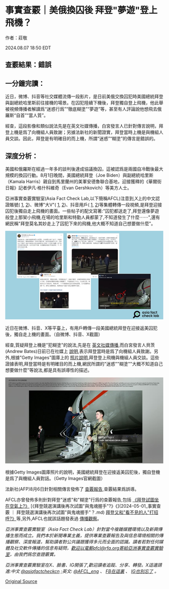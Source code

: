 # 事實查覈｜美俄換囚後 拜登"夢遊"登上飛機？

作者：莊敬

2024.08.07 18:50 EDT

## 查覈結果：錯誤

## 一分鐘完讀：

近日，微博、抖音等社交媒體流傳一段影片，是日前美俄交換囚犯時美國總統拜登與副總統哈里斯前往接機的場景。在囚犯陸續下機後，拜登獨自登上飛機，他此舉被視頻傳播者解讀爲“迷惑行爲”“徹底糊塗”“夢遊”等，甚至有人評論說他想飛去俄羅斯“自首”“當人質”。

經查，這段影像和類似說法先是在英文社媒傳播，白宮發言人已針對傳言說明，拜登上機是爲了向機組人員致謝；另據法新社的新聞證實，拜登當時上機是與機組人員交談。因此，拜登是有明確目的而上機，所謂“迷惑”“糊塗”的傳言是錯誤的。

## 深度分析：

美國和俄羅斯在經過一年多的談判後達成協議換囚，這被認爲是兩國自冷戰後最大規模的換囚行動。8月1日晚間，美國總統拜登（Joe Biden）與副總統哈里斯（Kamala Harris）親自到馬里蘭州的美軍安德魯聯合基地，迎接獲釋的《華爾街日報》記者伊凡·格什科維奇（Evan Gershkovich）等美方人士。

亞洲事實查覈實驗室(Asia Fact Check Lab,以下簡稱AFCL)注意到,X上的中文認證賬號( [1](https://x.com/CaoChangqing/status/1819748631303290938), [2](https://x.com/AsiaFinance/status/1820199588516782571))、微博"大V"( [1](https://m.weibo.cn/status/5063433295495183), [2](https://m.weibo.cn/detail/5063296210175303))、抖音用戶( [1](https://v.douyin.com/irJq7VL3/), [2](https://v.douyin.com/irJbUUkp/))等集體轉傳一段視頻,是拜登迎接囚犯後獨自走上飛機的畫面。一些帖子的配文寫著:"囚犯都送走了,拜登還像夢遊般登上那架小飛機,在場的哈里斯和特勤人員都蒙了,不知道發生了什麼⋯⋯",還有網民稱"拜登莫名其妙走上了囚犯下來的飛機,他大概不知道自己想要做什麼"。

![近日在微博、抖音、X等平臺上，有用戶轉傳一段美國總統拜登在迎接返美囚犯後，獨自走上機的畫面。（自微博、抖音、X截圖）](images/PUZXYWY35WOWJEWJ2A5JZCB6QI.png)

近日在微博、抖音、X等平臺上，有用戶轉傳一段美國總統拜登在迎接返美囚犯後，獨自走上機的畫面。（自微博、抖音、X截圖）

經查,質疑拜登上機是"犯糊塗"的說法,先是在 [英文社媒傳播](https://twitter.com/RNCResearch/status/1819421224298017186),而白宮發言人貝茨(Andrew Bates)日前已在社媒上 [說明](https://twitter.com/AndrewJBates46/status/1819429974773813278?ref_src=twsrc%5Etfw%7Ctwcamp%5Etweetembed%7Ctwterm%5E1819429974773813278%7Ctwgr%5E19432d864cc21d0176a1f8b24c46fda9ba9fdd99%7Ctwcon%5Es1_&ref_url=https%3A%2F%2Ffactcheck.afp.com%2Fdoc.afp.com.36AH7QQ),表示拜登當時是爲了向機組人員致謝。另外,根據"Getty Images"圖庫上的 [照片說明](https://www.gettyimages.hk/detail/%E6%96%B0%E8%81%9E%E7%85%A7%E7%89%87/president-joe-biden-steps-onto-the-plane-to-talk-to-the-pilot-who-%E6%96%B0%E8%81%9E%E7%85%A7%E7%89%87/2164266875),拜登登上飛機與機組人員交談。這些證據表明,拜登當時是有明確目的而上機,網民所謂的"迷惑""糊塗""大概不知道自己想要做什麼"等說法,都是具有誤導性的描述。

![根據Getty Images圖庫照片的說明，美國總統拜登在迎接返美囚犯後，獨自登機是爲了與機組人員對話。（Getty Images官網截圖）](images/OFL7O4I3NEJGCQ6SWKH3TDWWVI.png)

根據Getty Images圖庫照片的說明，美國總統拜登在迎接返美囚犯後，獨自登機是爲了與機組人員對話。（Getty Images官網截圖）

法新社(AFP)8月6日針對相關傳言發佈了 [查覈報告](https://factcheck.afp.com/doc.afp.com.36AH7QQ),查覈結果爲誤導。

AFCL亦曾發佈多則針對拜登"迷惑"和"糊塗"行爲的查覈報告,包括 [《拜登試圖坐在空氣上?》](2024-06-13_事實查覈｜拜登試圖坐在空氣上？.md) [《拜登競選演講後再次試圖"與鬼魂握手"?》《](2024-05-01_事實查覈 ｜ 拜登競選演講後再次試圖"與鬼魂握手"？.md) [拜登又和"看不見的人"打招呼?》](2023-07-28_事實查覈｜美國總統拜登又和"看不見的人"打招呼"？.md)等,另外,AFCL也就該話題發表過 [傳播觀察](2024-06-27_傳播觀察｜媒體“放大鏡”下的拜登是如何“走神”的.md)。

*亞洲事實查覈實驗室（Asia Fact Check Lab）針對當今複雜媒體環境以及新興傳播生態而成立。我們本於新聞專業主義，提供專業查覈報告及與信息環境相關的傳播觀察、深度報道，幫助讀者對公共議題獲得多元而全面的認識。讀者若對任何媒體及社交軟件傳播的信息有疑問，歡迎以電郵afcl@rfa.org寄給亞洲事實查覈實驗室，由我們爲您查證覈實。*

*亞洲事實查覈實驗室在X、臉書、IG開張了,歡迎讀者追蹤、分享、轉發。X這邊請進:中文*  [*@asiafactcheckcn*](https://twitter.com/asiafactcheckcn)  *;英文:*  [*@AFCL\_eng*](https://twitter.com/AFCL_eng)  *、*  [*FB在這裏*](https://www.facebook.com/asiafactchecklabcn)  *、*  [*IG也別忘了*](https://www.instagram.com/asiafactchecklab/)  *。*



[Original Source](https://www.rfa.org/mandarin/shishi-hecha/hc-biden-sleepwalk-after-prisoners-swap-08072024184205.html)